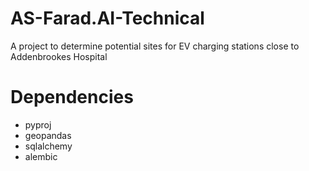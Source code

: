 # AS-Farad.AI-Technical
A project to determine potential sites for EV charging stations close to Addenbrookes Hospital

# Dependencies
* pyproj
* geopandas
* sqlalchemy
* alembic

